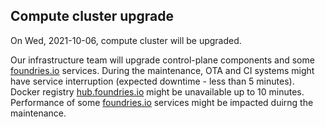 ## Compute cluster upgrade

On Wed, 2021-10-06, compute cluster will be upgraded.

Our infrastructure team will upgrade control-plane components and some [foundries.io](https://foundries.io) services.
During the maintenance, OTA and CI systems might have service interruption (expected downtime - less than 5 minutes). Docker registry [hub.foundries.io](https://hub.foundries.io) might be unavailable up to 10 minutes.
Performance of some [foundries.io](https://foundries.io) services might be impacted duirng the maintenance.

